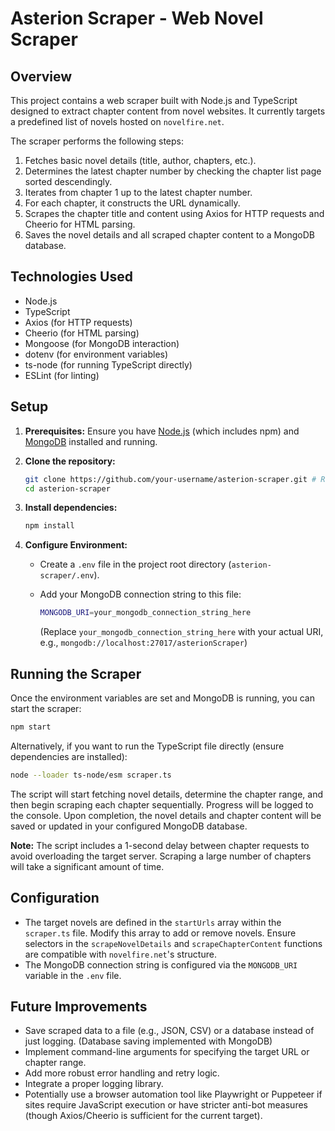 # Asterion Scraper - Web Novel Scraper

## Overview

This project contains a web scraper built with Node.js and TypeScript designed to extract chapter content from novel websites. It currently targets a predefined list of novels hosted on `novelfire.net`.

The scraper performs the following steps:

1. Fetches basic novel details (title, author, chapters, etc.).
2. Determines the latest chapter number by checking the chapter list page sorted descendingly.
3. Iterates from chapter 1 up to the latest chapter number.
4. For each chapter, it constructs the URL dynamically.
5. Scrapes the chapter title and content using Axios for HTTP requests and Cheerio for HTML parsing.
6. Saves the novel details and all scraped chapter content to a MongoDB database.

## Technologies Used

- Node.js
- TypeScript
- Axios (for HTTP requests)
- Cheerio (for HTML parsing)
- Mongoose (for MongoDB interaction)
- dotenv (for environment variables)
- ts-node (for running TypeScript directly)
- ESLint (for linting)

## Setup

1. **Prerequisites:** Ensure you have [Node.js](https://nodejs.org/) (which includes npm) and [MongoDB](https://www.mongodb.com/try/download/community) installed and running.
2. **Clone the repository:**

    ```bash
    git clone https://github.com/your-username/asterion-scraper.git # Replace with your actual repo URL
    cd asterion-scraper
    ```

3. **Install dependencies:**

    ```bash
    npm install
    ```

4. **Configure Environment:**
   - Create a `.env` file in the project root directory (`asterion-scraper/.env`).
   - Add your MongoDB connection string to this file:

     ```bash
     MONGODB_URI=your_mongodb_connection_string_here
     ```

     (Replace `your_mongodb_connection_string_here` with your actual URI, e.g., `mongodb://localhost:27017/asterionScraper`)

## Running the Scraper

Once the environment variables are set and MongoDB is running, you can start the scraper:

```bash
npm start
```

Alternatively, if you want to run the TypeScript file directly (ensure dependencies are installed):

```bash
node --loader ts-node/esm scraper.ts
```

The script will start fetching novel details, determine the chapter range, and then begin scraping each chapter sequentially. Progress will be logged to the console. Upon completion, the novel details and chapter content will be saved or updated in your configured MongoDB database.

**Note:** The script includes a 1-second delay between chapter requests to avoid overloading the target server. Scraping a large number of chapters will take a significant amount of time.

## Configuration

- The target novels are defined in the `startUrls` array within the `scraper.ts` file. Modify this array to add or remove novels. Ensure selectors in the `scrapeNovelDetails` and `scrapeChapterContent` functions are compatible with `novelfire.net`'s structure.
- The MongoDB connection string is configured via the `MONGODB_URI` variable in the `.env` file.

## Future Improvements

- Save scraped data to a file (e.g., JSON, CSV) or a database instead of just logging. (Database saving implemented with MongoDB)
- Implement command-line arguments for specifying the target URL or chapter range.
- Add more robust error handling and retry logic.
- Integrate a proper logging library.
- Potentially use a browser automation tool like Playwright or Puppeteer if sites require JavaScript execution or have stricter anti-bot measures (though Axios/Cheerio is sufficient for the current target).
